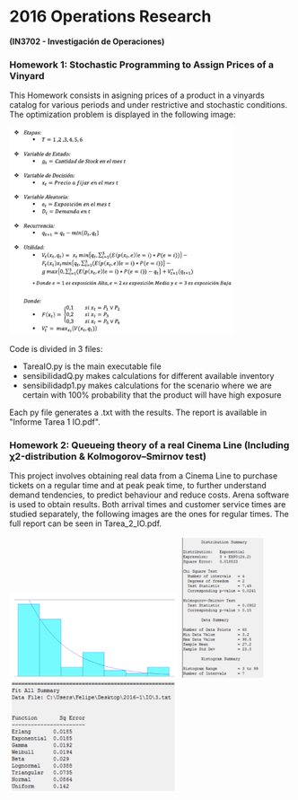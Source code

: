 # 2016 Operations Research #
**(IN3702 - Investigación de Operaciones)**


### Homework 1: Stochastic Programming to Assign Prices of a Vinyard ###

This Homework consists in asigning prices of a product in a vinyards catalog for various periods and under restrictive and stochastic conditions. The optimization problem is displayed in the following image:

<img src="https://github.com/chris-guerra/University-Software-Projects/blob/main/2016%20Operations%20Research/1%20Stochastic%20programming/Img/problema.png" width="400" />

Code is divided in 3 files:
* TareaIO.py is the main executable file
* sensibilidadQ.py makes calculations for different available inventory
* sensibilidadp1.py makes calculations for the scenario where we are certain with 100% probability that the product will have high exposure

Each py file generates a .txt with the results. The report is available in "Informe Tarea 1 IO.pdf".

### Homework 2: Queueing theory of a real Cinema Line (Including χ2-distribution & Kolmogorov–Smirnov test) ###

This project involves obtaining real data from a Cinema Line to purchase tickets on a regular time and at peak peak time, to further understand demand tendencies, to predict behaviour and reduce costs. Arena software is used to obtain results. Both arrival times and customer service times are studied separately, the following images are the ones for regular times. The full report can be seen in Tarea_2_IO.pdf.

<img src="https://github.com/chris-guerra/University-Software-Projects/blob/main/2016%20Operations%20Research/2%20Queueing%20theory%20of%20a%20real%20Cinema%20Line/Img/1.png" width="300" /> <img src="https://github.com/chris-guerra/University-Software-Projects/blob/main/2016%20Operations%20Research/2%20Queueing%20theory%20of%20a%20real%20Cinema%20Line/Img/2.png" width="150" /> <img src="https://github.com/chris-guerra/University-Software-Projects/blob/main/2016%20Operations%20Research/2%20Queueing%20theory%20of%20a%20real%20Cinema%20Line/Img/3.png" width="300" />
